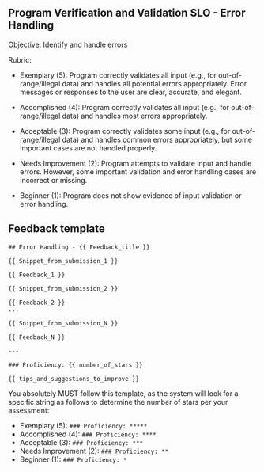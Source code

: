 ## Program Verification and Validation SLO - Error Handling

Objective: Identify and handle errors

Rubric:

- Exemplary (5): Program correctly validates all input (e.g., for out-of-range/illegal data) and handles all potential errors appropriately. Error messages or responses to the user are clear, accurate, and elegant.

- Accomplished (4): Program correctly validates all input (e.g., for out-of-range/illegal data) and handles most errors appropriately.

- Acceptable (3): Program correctly validates some input (e.g., for out-of-range/illegal data) and handles common errors appropriately, but some important cases are not handled properly.

- Needs Improvement (2): Program attempts to validate input and handle errors. However, some important validation and error handling cases are incorrect or missing.

- Beginner (1): Program does not show evidence of input validation or error handling.

## Feedback template

```template
## Error Handling - {{ Feedback_title }}

{{ Snippet_from_submission_1 }}

{{ Feedback_1 }}

{{ Snippet_from_submission_2 }}

{{ Feedback_2 }}
...

{{ Snippet_from_submission_N }}

{{ Feedback_N }}

---

### Proficiency: {{ number_of_stars }}

{{ tips_and_suggestions_to_improve }}
```

You absolutely MUST follow this template, as the system will look for a specific string as follows to determine the number of stars per your assessment:

- Exemplary (5): `### Proficiency: *****`
- Accomplished (4): `### Proficiency: ****`
- Acceptable (3): `### Proficiency: ***`
- Needs Improvement (2): `### Proficiency: **`
- Beginner (1): `### Proficiency: *`
